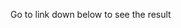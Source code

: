 <p>
  Go to link down below to see the result
</p>
<a href="[url](https://nizamantigores.github.io/Youtube-Clone-HTML-CSS-Exercises/)https://nizamantigores.github.io/Youtube-Clone-HTML-CSS-Exercises/"></a>
